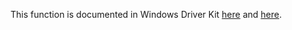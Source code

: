 This function is documented in Windows Driver Kit [here](https://learn.microsoft.com/en-us/windows-hardware/drivers/ddi/wdm/nf-wdm-ntopenresourcemanager) and [here](https://learn.microsoft.com/en-us/windows-hardware/drivers/ddi/wdm/nf-wdm-zwopenresourcemanager).
